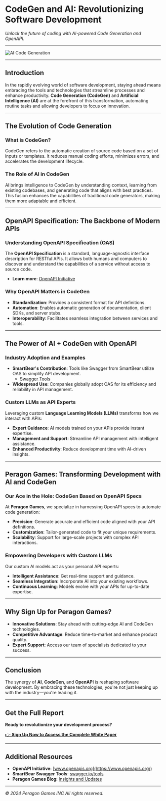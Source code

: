 # CodeGen and AI: Revolutionizing Software Development

*Unlock the future of coding with AI-powered Code Generation and OpenAPI.*

---

![AI Code Generation](https://example.com/image.png)

---

## Introduction

In the rapidly evolving world of software development, staying ahead means embracing the tools and technologies that streamline processes and enhance productivity. **Code Generation (CodeGen)** and **Artificial Intelligence (AI)** are at the forefront of this transformation, automating routine tasks and allowing developers to focus on innovation.

---

## The Evolution of Code Generation

### What is CodeGen?

CodeGen refers to the automatic creation of source code based on a set of inputs or templates. It reduces manual coding efforts, minimizes errors, and accelerates the development lifecycle.

### The Role of AI in CodeGen

AI brings intelligence to CodeGen by understanding context, learning from existing codebases, and generating code that aligns with best practices. This fusion enhances the capabilities of traditional code generators, making them more adaptable and efficient.

---

## OpenAPI Specification: The Backbone of Modern APIs

### Understanding OpenAPI Specification (OAS)

The **OpenAPI Specification** is a standard, language-agnostic interface description for RESTful APIs. It allows both humans and computers to discover and understand the capabilities of a service without access to source code.

- **Learn more**: [OpenAPI Initiative](https://www.openapis.org/)

### Why OpenAPI Matters in CodeGen

- **Standardization**: Provides a consistent format for API definitions.
- **Automation**: Enables automatic generation of documentation, client SDKs, and server stubs.
- **Interoperability**: Facilitates seamless integration between services and tools.

---

## The Power of AI + CodeGen with OpenAPI

### Industry Adoption and Examples

- **SmartBear's Contribution**: Tools like Swagger from SmartBear utilize OAS to simplify API development.
  - [Swagger Tools](https://swagger.io/tools/)
- **Widespread Use**: Companies globally adopt OAS for its efficiency and reliability in API management.

### Custom LLMs as API Experts

Leveraging custom **Language Learning Models (LLMs)** transforms how we interact with APIs:

- **Expert Guidance**: AI models trained on your APIs provide instant expertise.
- **Management and Support**: Streamline API management with intelligent assistance.
- **Enhanced Productivity**: Reduce development time with AI-driven insights.

---

## Peragon Games: Transforming Development with AI and CodeGen

### Our Ace in the Hole: CodeGen Based on OpenAPI Specs

At **Peragon Games**, we specialize in harnessing OpenAPI specs to automate code generation:

- **Precision**: Generate accurate and efficient code aligned with your API definitions.
- **Customization**: Tailor-generated code to fit your unique requirements.
- **Scalability**: Support for large-scale projects with complex API interactions.

### Empowering Developers with Custom LLMs

Our custom AI models act as your personal API experts:

- **Intelligent Assistance**: Get real-time support and guidance.
- **Seamless Integration**: Incorporate AI into your existing workflows.
- **Continuous Learning**: Models evolve with your APIs for up-to-date expertise.

---

## Why Sign Up for Peragon Games?

- **Innovative Solutions**: Stay ahead with cutting-edge AI and CodeGen technologies.
- **Competitive Advantage**: Reduce time-to-market and enhance product quality.
- **Expert Support**: Access our team of specialists dedicated to your success.

---

## Conclusion

The synergy of **AI**, **CodeGen**, and **OpenAPI** is reshaping software development. By embracing these technologies, you're not just keeping up with the industry—you're leading it.

---

## Get the Full Report

**Ready to revolutionize your development process?**

[👉 **Sign Up Now to Access the Complete White Paper**](https://valkyrlabs.com/signup)

---

## Additional Resources

- **OpenAPI Initiative**: [www.openapis.org](https://www.openapis.org/)
- **SmartBear Swagger Tools**: [swagger.io/tools](https://swagger.io/tools/)
- **Peragon Games Blog**: [Insights and Updates](https://valkyrlabs.com/blog)

---

*© 2024 Peragon Games INC All rights reserved.*

